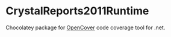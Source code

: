 CrystalReports2011Runtime
=============================

Chocolatey package for [OpenCover](https://github.com/OpenCover/opencover) code coverage tool for .net.
